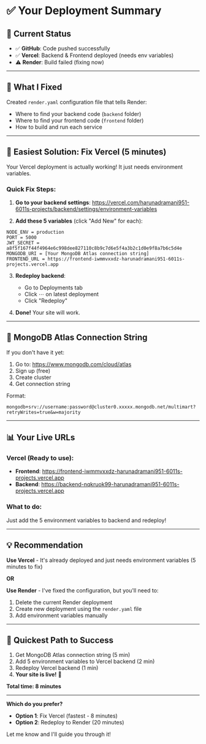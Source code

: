 # ✅ Your Deployment Summary

## 🎯 Current Status

- ✅ **GitHub**: Code pushed successfully
- ✅ **Vercel**: Backend & Frontend deployed (needs env variables)
- ⚠️ **Render**: Build failed (fixing now)

---

## 🔧 What I Fixed

Created `render.yaml` configuration file that tells Render:
- Where to find your backend code (`backend` folder)
- Where to find your frontend code (`frontend` folder)
- How to build and run each service

---

## 🚀 Easiest Solution: Fix Vercel (5 minutes)

Your Vercel deployment is actually working! It just needs environment variables.

### Quick Fix Steps:

1. **Go to your backend settings**:
   https://vercel.com/harunadramani951-6011s-projects/backend/settings/environment-variables

2. **Add these 5 variables** (click "Add New" for each):

```
NODE_ENV = production
PORT = 5000
JWT_SECRET = a8f5f167f44f4964e6c998dee827110c8b9c7d6e5f4a3b2c1d0e9f8a7b6c5d4e
MONGODB_URI = [Your MongoDB Atlas connection string]
FRONTEND_URL = https://frontend-iwmmvxxdz-harunadramani951-6011s-projects.vercel.app
```

3. **Redeploy backend**:
   - Go to Deployments tab
   - Click ⋯ on latest deployment
   - Click "Redeploy"

4. **Done!** Your site will work.

---

## 🔑 MongoDB Atlas Connection String

If you don't have it yet:

1. Go to: https://www.mongodb.com/cloud/atlas
2. Sign up (free)
3. Create cluster
4. Get connection string

Format:
```
mongodb+srv://username:password@cluster0.xxxxx.mongodb.net/multimart?retryWrites=true&w=majority
```

---

## 📊 Your Live URLs

### Vercel (Ready to use):
- **Frontend**: https://frontend-iwmmvxxdz-harunadramani951-6011s-projects.vercel.app
- **Backend**: https://backend-nqkruok99-harunadramani951-6011s-projects.vercel.app

### What to do:
Just add the 5 environment variables to backend and redeploy!

---

## 💡 Recommendation

**Use Vercel** - It's already deployed and just needs environment variables (5 minutes to fix)

**OR**

**Use Render** - I've fixed the configuration, but you'll need to:
1. Delete the current Render deployment
2. Create new deployment using the `render.yaml` file
3. Add environment variables manually

---

## 🎯 Quickest Path to Success

1. Get MongoDB Atlas connection string (5 min)
2. Add 5 environment variables to Vercel backend (2 min)
3. Redeploy Vercel backend (1 min)
4. **Your site is live!** 🎉

**Total time: 8 minutes**

---

**Which do you prefer?**
- **Option 1**: Fix Vercel (fastest - 8 minutes)
- **Option 2**: Redeploy to Render (20 minutes)

Let me know and I'll guide you through it!
